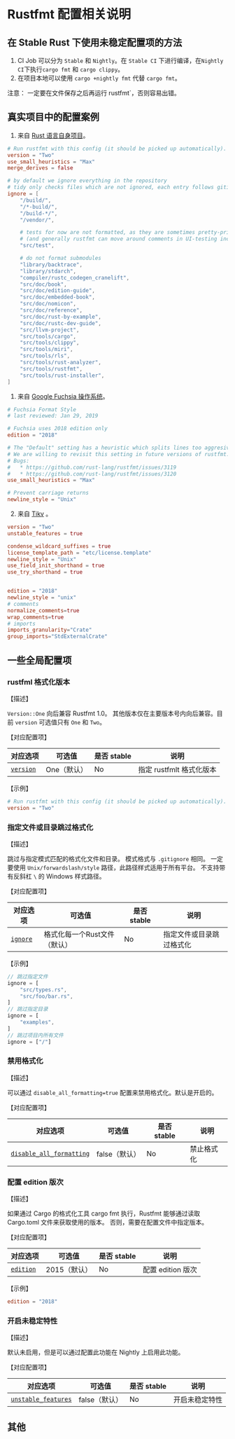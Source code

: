 # Rustfmt 配置相关说明

## 在 Stable Rust 下使用未稳定配置项的方法

1. CI Job 可以分为 `Stable` 和 `Nightly`。在 `Stable CI` 下进行编译，在`Nightly CI`下执行`cargo fmt` 和 `cargo clippy`。
2. 在项目本地可以使用 `cargo +nightly fmt` 代替 `cargo fmt`。

注意： 一定要在文件保存之后再运行 rustfmt`，否则容易出错。

## 真实项目中的配置案例

1. 来自 [Rust 语言自身项目](https://github.com/rust-lang/rust/blob/master/rustfmt.toml)。

```toml
# Run rustfmt with this config (it should be picked up automatically).
version = "Two"
use_small_heuristics = "Max"
merge_derives = false

# by default we ignore everything in the repository
# tidy only checks files which are not ignored, each entry follows gitignore style
ignore = [
    "/build/",
    "/*-build/",
    "/build-*/",
    "/vendor/",

    # tests for now are not formatted, as they are sometimes pretty-printing constrained
    # (and generally rustfmt can move around comments in UI-testing incompatible ways)
    "src/test",

    # do not format submodules
    "library/backtrace",
    "library/stdarch",
    "compiler/rustc_codegen_cranelift",
    "src/doc/book",
    "src/doc/edition-guide",
    "src/doc/embedded-book",
    "src/doc/nomicon",
    "src/doc/reference",
    "src/doc/rust-by-example",
    "src/doc/rustc-dev-guide",
    "src/llvm-project",
    "src/tools/cargo",
    "src/tools/clippy",
    "src/tools/miri",
    "src/tools/rls",
    "src/tools/rust-analyzer",
    "src/tools/rustfmt",
    "src/tools/rust-installer",
]

```

1. 来自 [Google Fuchsia 操作系统](https://cs.opensource.google/fuchsia/fuchsia/+/main:rustfmt.toml)。

```toml
# Fuchsia Format Style
# last reviewed: Jan 29, 2019

# Fuchsia uses 2018 edition only
edition = "2018"

# The "Default" setting has a heuristic which splits lines too aggresively.
# We are willing to revisit this setting in future versions of rustfmt.
# Bugs:
#   * https://github.com/rust-lang/rustfmt/issues/3119
#   * https://github.com/rust-lang/rustfmt/issues/3120
use_small_heuristics = "Max"

# Prevent carriage returns
newline_style = "Unix"
```

2. 来自 [Tikv](https://github.com/tikv/tikv/blob/master/rustfmt.toml) 。

```toml
version = "Two"
unstable_features = true

condense_wildcard_suffixes = true
license_template_path = "etc/license.template"
newline_style = "Unix"
use_field_init_shorthand = true
use_try_shorthand = true
```


```toml

edition = "2018"
newline_style = "unix"
# comments
normalize_comments=true
wrap_comments=true
# imports 
imports_granularity="Crate"
group_imports="StdExternalCrate"

```


## 一些全局配置项

### rustfml 格式化版本

【描述】

 `Version::One` 向后兼容 Rustfmt 1.0。 其他版本仅在主要版本号内向后兼容。目前 `version` 可选值只有 `One` 和 `Two`。

【对应配置项】

| 对应选项 | 可选值 | 是否 stable | 说明 |
| ------ | ---- | ---- | ---- | 
| [`version`](https://rust-lang.github.io/rustfmt/?#version) | One（默认） | No|  指定 rustfmlt 格式化版本 |

【示例】

```toml
# Run rustfmt with this config (it should be picked up automatically).
version = "Two"
```


### 指定文件或目录跳过格式化

【描述】

跳过与指定模式匹配的格式化文件和目录。 模式格式与 `.gitignore` 相同。 一定要使用 `Unix/forwardslash/style` 路径，此路径样式适用于所有平台。 不支持带有反斜杠 `\` 的 Windows 样式路径。

【对应配置项】

| 对应选项 | 可选值 | 是否 stable | 说明 |
| ------ | ---- | ---- | ---- | 
| [`ignore`](https://rust-lang.github.io/rustfmt/?#ignore) | 格式化每一个Rust文件（默认） | No|  指定文件或目录跳过格式化 |

【示例】

```rust
// 跳过指定文件
ignore = [
    "src/types.rs",
    "src/foo/bar.rs",
]
// 跳过指定目录
ignore = [
    "examples",
]
// 跳过项目内所有文件
ignore = ["/"]
```


### 禁用格式化

【描述】

可以通过 `disable_all_formatting=true` 配置来禁用格式化。默认是开启的。

【对应配置项】

| 对应选项 | 可选值 | 是否 stable | 说明 |
| ------ | ---- | ---- | ---- | 
| [`disable_all_formatting`](https://rust-lang.github.io/rustfmt/?#disable_all_formatting) | false（默认） | No|  禁止格式化 |


### 配置 edition 版次

【描述】

如果通过 Cargo 的格式化工具 cargo fmt 执行，Rustfmt 能够通过读取 Cargo.toml 文件来获取使用的版本。 否则，需要在配置文件中指定版本。

【对应配置项】

| 对应选项 | 可选值 | 是否 stable | 说明 |
| ------ | ---- | ---- | ---- | 
| [`edition`](https://rust-lang.github.io/rustfmt/?#edition) | 2015（默认） | No| 配置 edition 版次 |

【示例】

```toml
edition = "2018"
```

### 开启未稳定特性

【描述】

默认未启用，但是可以通过配置此功能在 Nightly 上启用此功能。

【对应配置项】

| 对应选项 | 可选值 | 是否 stable | 说明 |
| ------ | ---- | ---- | ---- | 
| [`unstable_features`](https://rust-lang.github.io/rustfmt/?#unstable_features) | false（默认） | No| 开启未稳定特性 |




## 其他